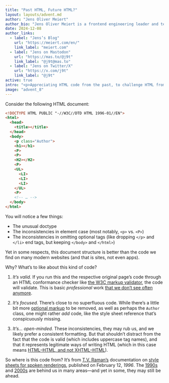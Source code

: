 ```yaml
---
title: "Past HTML, Future HTML?"
layout: layouts/advent.md
author: "Jens Oliver Meiert"
author_bio: "Jens Oliver Meiert is a frontend engineering leader and tech author/publisher. He specializes in HTML and CSS optimization and maintainability."
date: 2024-12-08
author_links:
  - label: "Jens’s Blog"
    url: "https://meiert.com/en/"
    link_label: "meiert.com"
  - label: "Jens on Mastodon"
    url: "https://mas.to/@j9t"
    link_label: "@j9t@mas.to"
  - label: "Jens on Twitter/X"
    url: "https://x.com/j9t"
    link_label: "@j9t"
active: true
intro: "<p>Appreciating HTML code from the past, to challenge HTML from the present.</p>"
image: "advent_8"
---
```


Consider the following HTML document:

```html
<!DOCTYPE HTML PUBLIC "-//W3C//DTD HTML 1996-01//EN">
<html>
  <head>
    <title></title>
  </head>
  <body>
    <p class="Author">
    <h1></h1>
    <P>
    <P>
    <H2></H2>
    <P>
    <UL>
      <LI>
      <LI>
      <LI>
    </UL>
    <P>
    <!-- … -->
  </body>
</html>
```

You will notice a few things:

* The unusual doctype
* The inconsistencies in element case (most notably, `<p>` vs. `<P>`)
* The inconsistencies in omitting optional tags (like dropping `</p>` and `</li>` end tags, but keeping `</body>` and `</html>`)

Yet in some respects, this document structure is better than the code we find on many modern websites (and that is sites, not even apps).

Why? What’s to like about this kind of code?

1. _It’s valid._ If you run this and the respective original page’s code through an HTML conformance checker like [the W3C markup validator](https://validator.w3.org/), the code will validate. This is basic _professional_ work [that we don’t see often anymore](https://meiert.com/en/blog/html-conformance-2024/).

2. _It’s focused._ There’s close to no superfluous code. While there’s a little bit more [optional markup](https://meiert.com/en/blog/optional-html/) to be removed, as well as perhaps the `Author` class, one might rather _add_ code, like the style sheet reference that’s conspicuously missing.

3. _It’s… open-minded._ These inconsistencies, they may rub us, and we likely prefer a consistent formatting. But that shouldn’t distract from the fact that the code is valid (which includes uppercase tag names), and that it represents legitimate ways of writing HTML (which in this case means [HTML–HTML, and not XHTML–HTML](https://css-tricks.com/write-html-the-html-way-not-the-xhtml-way/)).

So where is this code from? It’s from [T.V. Raman’s](https://en.wikipedia.org/wiki/T._V._Raman) documentation on [style sheets for spoken renderings](https://www.w3.org/Style/CSS/Speech/speech.html), published on February 12, _1996_. The [1990s](https://frontenddogma.com/topics/1990s/) and [2000s](https://frontenddogma.com/topics/2000s/) are behind us in many areas—and yet in some, they may still be ahead.
